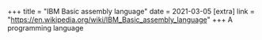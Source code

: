 +++
title = "IBM Basic assembly language"
date = 2021-03-05
[extra]
link = "https://en.wikipedia.org/wiki/IBM_Basic_assembly_language"
+++
A programming language

